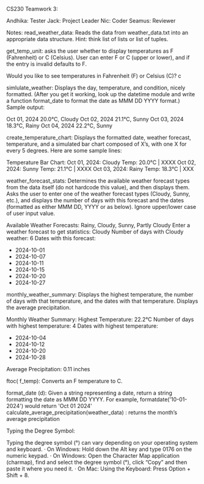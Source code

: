 CS230 Teamwork 3:

Andhika: Tester
Jack: Project Leader
Nic: Coder
Seamus: Reviewer

Notes:
read_weather_data:
Reads the data from weather_data.txt into an appropriate data structure. 
Hint: think list of lists or list of tuples.

get_temp_unit:
asks the user whether to display temperatures as F (Fahrenheit) or C (Celsius). 
User can enter F or C (upper or lower), and if the entry is invalid defaults to F.

Would you like to see temperatures in Fahrenheit (F) or Celsius (C)? c

simlulate_weather:
Displays the day, temperature, and condition, nicely formatted. (After you get it working, look 
up the datetime module and write a function format_date to format the date as MMM DD YYYY format.) 
Sample output:

Oct 01, 2024 20.0°C, Cloudy
Oct 02, 2024 21.1°C, Sunny
Oct 03, 2024 18.3°C, Rainy
Oct 04, 2024 22.2°C, Sunny

create_temperature_chart: 
Displays the formatted date, weather forecast, temperature, and a 
simulated bar chart composed of X’s, with one X for every 5 degrees. Here are some sample lines:

Temperature Bar Chart:
Oct 01, 2024: Cloudy Temp: 20.0°C | XXXX
Oct 02, 2024: Sunny Temp: 21.1°C | XXXX
Oct 03, 2024: Rainy Temp: 18.3°C | XXX

weather_forecast_stats: 
Determines the available weather forecast types from the data itself 
(do not hardcode this value), and then displays them. Asks the user to enter one of the weather 
forecast types (Cloudy, Sunny, etc.), and displays the number of days with this forecast and the 
dates (formatted as either MMM DD, YYYY or as below). Ignore upper/lower case of user input value.

Available Weather Forecasts: Rainy, Cloudy, Sunny, Partly Cloudy
Enter a weather forecast to get statistics: Cloudy
Number of days with Cloudy weather: 6
Dates with this forecast:
- 2024-10-01
- 2024-10-07
- 2024-10-11
- 2024-10-15
- 2024-10-20
- 2024-10-27

monthly_weather_summary: 
Displays the highest temperature, the number of days with that 
temperature, and the dates with that temperature. Displays the average precipitation.

Monthly Weather Summary:
Highest Temperature: 22.2°C
Number of days with highest temperature: 4
Dates with highest temperature:
- 2024-10-04
- 2024-10-12
- 2024-10-20
- 2024-10-28

Average Precipitation: 0.11 inches

ftoc( f_temp): 
Converts an F temperature to C.

format_date (d): 
Given a string representing a date, return a string formatting the date as MMM DD YYYY. 
For example, formatdate('10-01-2024') would return 'Oct 01 2024'
calculate_average_precipitation(weather_data) : returns the month’s average precipitation

Typing the Degree Symbol:

Typing the degree symbol (°) can vary depending on your operating system and keyboard.
· On Windows: Hold down the Alt key and type 0176 on the numeric keypad.
· On Windows: Open the Character Map application (charmap), find and select the degree symbol (°), click “Copy” 
and then paste it where you need it.
· On Mac: Using the Keyboard: Press Option + Shift + 8.





